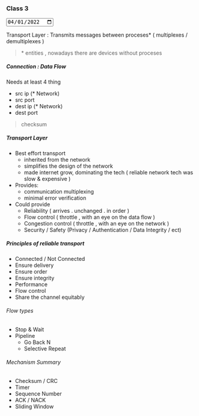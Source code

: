 ### Class 3

<input type="date" value="2022-04-01" />

Transport Layer : Transmits messages between proceses\* ( multiplexes / demultiplexes )

> \* entities , nowadays there are devices without proceses

##### Connection : Data Flow

Needs at least 4 thing

- src ip (\* Network)
- src port
- dest ip (\* Network)
- dest port

> checksum

##### Transport Layer

- Best effort transport
  - inherited from the network
  - simplifies the design of the network
  - made internet grow, dominating the tech ( reliable network tech was slow & expensive )
- Provides:
  - communication multiplexing
  - minimal error verification
- Could provide
  - Reliability ( arrives . unchanged . in order )
  - Flow control ( throttle , with an eye on the data flow )
  - Congestion control ( throttle , with an eye on the network )
  - Security / Safety (Privacy / Authentication / Data Integrity / ect)

##### Principles of reliable transport

- Connected / Not Connected
- Ensure delivery
- Ensure order
- Ensure integrity
- Performance
- Flow control
- Share the channel equitably

###### Flow types

- Stop & Wait
- Pipeline
  - Go Back N
  - Selective Repeat

###### Mechanism Summary

- Checksum / CRC
- Timer
- Sequence Number
- ACK / NACK
- Sliding Window
